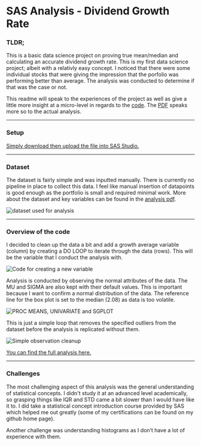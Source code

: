 # SAS Analysis - Dividend Growth Rate
### TLDR;
This is a basic data science project on proving true mean/median and calculating an accurate dividend growth rate. This is my first data science project; albeit with a relativly easy concept. I noticed that there were some individual stocks that were giving the impression that the porfolio was performing better than average. The analysis was conducted to determine if that was the case or not.

This readme will speak to the experiences of the project as well as give a little more insight at a micro-level in regards to the [code](https://github.com/TeaZea/SAS-Analysis_DividendGrowthRate/blob/main/Dividend%20Growth%20Analysis.sas). The [PDF](https://github.com/TeaZea/SAS-Analysis_DividendGrowthRate/blob/main/Dividend%20Growth%20Rate%20Analysis%202023.pdf) speaks more so to the actual analysis.

---

### Setup
[Simply download then upload the file into SAS Studio.](https://github.com/TeaZea/SAS-Analysis_DividendGrowthRate/blob/main/Dividend%20Growth%20Analysis.sas)

---

### Dataset
The dataset is fairly simple and was inputted manually. There is currently no pipeline in place to collect this data. I feel like manual insertion of datapoints is good enough as the portfolio is small and required minimal work. More about the dataset and key variables can be found in the [analysis pdf](https://github.com/TeaZea/SAS-Analysis_DividendGrowthRate/blob/main/Dividend%20Growth%20Rate%20Analysis%202023.pdf).

![dataset used for analysis](https://github.com/TeaZea/SAS-Analysis_DividendGrowthRate/blob/main/ds.jpg)

---

### Overview of the code
I decided to clean up the data a bit and add a growth average variable (column) by creating a DO LOOP to iterate through the data (rows). This will be the variable that I conduct the analysis with.

![Code for creating a new variable](https://github.com/TeaZea/SAS-Analysis_DividendGrowthRate/blob/main/growthaveragepct.jpg)


Analysis is conducted by observing the normal attributes of the data. The MU and SIGMA are also kept with their default values. This is important because I want to confirm a normal distribution of the data. The reference line for the box plot is set to the median (2.08) as data is too volatile.

![PROC MEANS, UNIVARIATE and SGPLOT](https://github.com/TeaZea/SAS-Analysis_DividendGrowthRate/blob/main/analysis_and_charts.jpg)


This is just a simple loop that removes the specified outliers from the dataset before the analysis is replicated without them.

![Simple observation cleanup](https://github.com/TeaZea/SAS-Analysis_DividendGrowthRate/blob/main/obs_cleanup.jpg)

[You can find the full analysis here.](https://github.com/TeaZea/SAS-Analysis_DividendGrowthRate/blob/main/Dividend%20Growth%20Rate%20Analysis%202023.pdf)

---

### Challenges
The most challenging aspect of this analysis was the general understanding of statistical concepts. I didn't study it at an advanced level academically, so grasping things like IQR and STD came a bit slower than I would have like it to. I did take a statistical concept introduction course provided by SAS which helped me out greatly (some of my certifications can be found on my github home page).

Another challenge was understanding histograms as I don’t have a lot of experience with them.

